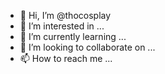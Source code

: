 - 👋 Hi, I’m @thocosplay
- 👀 I’m interested in ...
- 🌱 I’m currently learning ...
- 💞️ I’m looking to collaborate on ...
- 📫 How to reach me ...

<!---
thocosplay/thocosplay is a ✨ special ✨ repository because its `README.md` (this file) appears on your GitHub profile.
You can click the Preview link to take a look at your changes.
--->
